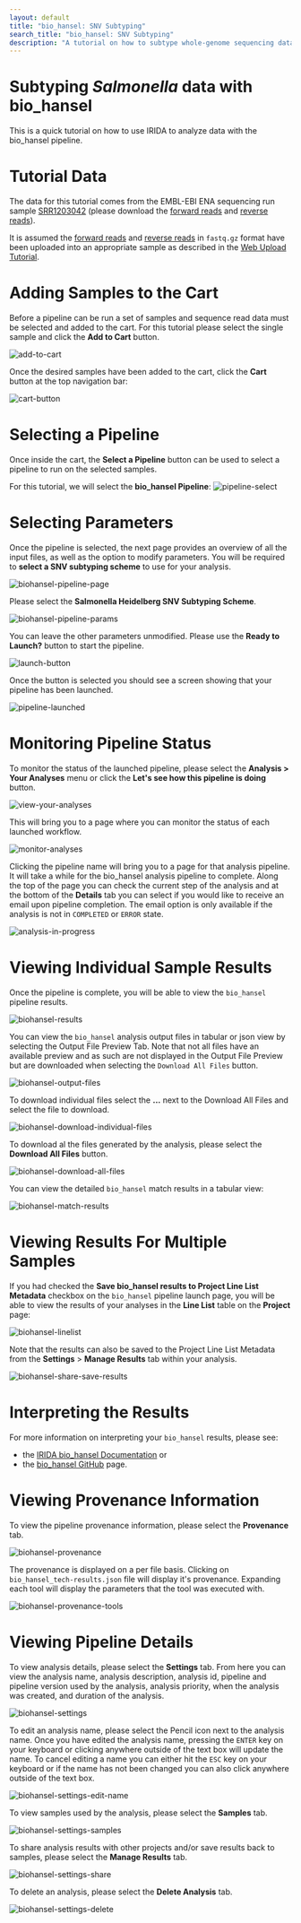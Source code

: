 ```yaml
---
layout: default
title: "bio_hansel: SNV Subtyping"
search_title: "bio_hansel: SNV Subtyping"
description: "A tutorial on how to subtype whole-genome sequencing data with bio_hansel"
---
```


Subtyping *Salmonella* data with bio_hansel
============================================
This is a quick tutorial on how to use IRIDA to analyze data with the bio_hansel pipeline.


Tutorial Data
=============

The data for this tutorial comes from the EMBL-EBI ENA sequencing run sample [SRR1203042] (please download the [forward reads] and [reverse reads]). 

It is assumed the [forward reads] and [reverse reads] in `fastq.gz` format have been uploaded into an appropriate sample as described in the [Web Upload Tutorial]. 


Adding Samples to the Cart
==========================

Before a pipeline can be run a set of samples and sequence read data must be selected and added to the cart. For this tutorial please select the single sample and click the **Add to Cart** button.

![add-to-cart]

Once the desired samples have been added to the cart, click the **Cart** button at the top navigation bar:

![cart-button]


Selecting a Pipeline
====================

Once inside the cart, the **Select a Pipeline** button can be used to select a pipeline to run on the selected samples.

For this tutorial, we will select the **bio_hansel Pipeline**: 
![pipeline-select]


Selecting Parameters
====================

Once the pipeline is selected, the next page provides an overview of all the input files, as well as the option to modify parameters. You will be required to **select a SNV subtyping scheme** to use for your analysis.

![biohansel-pipeline-page]

Please select the **Salmonella Heidelberg SNV Subtyping Scheme**.

![biohansel-pipeline-params]

You can leave the other parameters unmodified. Please use the **Ready to Launch?** button to start the pipeline.

![launch-button]

Once the button is selected you should see a screen showing that your pipeline has been launched.

![pipeline-launched]

Monitoring Pipeline Status
==========================

To monitor the status of the launched pipeline, please select the **Analysis > Your Analyses** menu or click the **Let's see how this pipeline is doing** button.

![view-your-analyses]

This will bring you to a page where you can monitor the status of each launched workflow.

![monitor-analyses]

Clicking the pipeline name will bring you to a page for that analysis pipeline. It will take a while for the bio_hansel analysis pipeline to complete. Along the top of the page you can check the current step of the analysis and at the bottom of the **Details** tab you can select if you would like to receive an email upon pipeline completion. The email option is only available if the analysis is not in `COMPLETED` or `ERROR` state.

![analysis-in-progress]

Viewing Individual Sample Results
=================================

Once the pipeline is complete, you will be able to view the `bio_hansel` pipeline results.

![biohansel-results]

You can view the `bio_hansel` analysis output files in tabular or json view by selecting the Output File Preview Tab. Note that not all files have an available preview and as such are not displayed in the Output File Preview but are downloaded when selecting the `Download All Files` button.

![biohansel-output-files]

To download individual files select the **...** next to the Download All Files and select the file to download.

![biohansel-download-individual-files]

To download al the files generated by the analysis, please select the **Download All Files** button.

![biohansel-download-all-files]

You can view the detailed `bio_hansel` match results in a tabular view:

![biohansel-match-results]


Viewing Results For Multiple Samples
====================================

If you had checked the **Save bio_hansel results to Project Line List Metadata** checkbox on the `bio_hansel` pipeline launch page, you will be able to view the results of your analyses in the **Line List** table on the **Project** page:

![biohansel-linelist]

Note that the results can also be saved to the Project Line List Metadata from the **Settings** > **Manage Results** tab within your analysis.

![biohansel-share-save-results]

Interpreting the Results
========================

For more information on interpreting your `bio_hansel` results, please see:

- the [IRIDA bio_hansel Documentation][docs] or 
- the [bio_hansel GitHub] page.


Viewing Provenance Information
==============================

To view the pipeline provenance information, please select the **Provenance** tab.

![biohansel-provenance]

The provenance is displayed on a per file basis. Clicking on `bio_hansel_tech-results.json` file will display it's provenance. Expanding each tool will display the parameters that the tool was executed with.

![biohansel-provenance-tools]


Viewing Pipeline Details
========================

To view analysis details, please select the **Settings** tab. From here you can view the analysis name, analysis description, analysis id, pipeline and pipeline version used by the analysis, analysis priority, when the analysis was created, and duration of the analysis.

![biohansel-settings]

To edit an analysis name, please select the Pencil icon next to the analysis name. Once you have edited the analysis name, pressing the `ENTER` key on your keyboard or clicking anywhere outside of the text box will update the name. To cancel editing a name you can either hit the `ESC` key on your keyboard or if the name has not been changed you can also click anywhere outside of the text box.

![biohansel-settings-edit-name]

To view samples used by the analysis, please select the **Samples** tab.

![biohansel-settings-samples]

To share analysis results with other projects and/or save results back to samples, please select the **Manage Results** tab.

![biohansel-settings-share]

To delete an analysis, please select the **Delete Analysis** tab.

![biohansel-settings-delete]


[add-to-cart]: images/add-to-cart.png
[analysis-in-progress]: images/analysis-in-progress.png
[bio_hansel GitHub]: https://github.com/phac-nml/bio_hansel
[biohansel-download-all-files]: images/biohansel-download-all-files.png
[biohansel-download-individual-files]: images/biohansel-download-individual-files.png
[biohansel-linelist]: images/biohansel-linelist.png
[biohansel-match-results]: images/biohansel-output-files-detailed-match-results.png
[biohansel-output-files]: images/biohansel-output-files.png
[biohansel-provenance]: images/biohansel-provenance.png
[biohansel-provenance-tools]: images/biohansel-provenance-tools.png
[biohansel-settings-samples]: images/biohansel-settings-samples.png
[biohansel-settings]: images/biohansel-settings.png
[biohansel-settings-delete]: images/biohansel-settings-delete.png
[biohansel-settings-edit-name]: images/biohansel-settings-edit-name.png
[biohansel-settings-share]: images/biohansel-settings-share.png
[biohansel-share-save-results]: images/biohansel-share-save-results.png
[biohansel-pipeline-page]: images/biohansel-pipeline-page.png
[biohansel-pipeline-params]: images/biohansel-pipeline-params.png
[biohansel-provenance]: images/biohansel-provenance.png
[biohansel-provenance-tools]: images/biohansel-provenance-tools.png
[biohansel-results]: images/biohansel-results.png
[cart-button]: images/cart-button.png
[delete-analysis]: images/delete-analysis.png
[docs]: ../../user/bio_hansel/
[forward reads]: ftp://ftp.sra.ebi.ac.uk/vol1/fastq/SRR120/002/SRR1203042/SRR1203042_1.fastq.gz
[launch-button]: ../../../images/tutorials/common/pipelines/ready-to-launch-button.png
[monitor-analyses]: images/monitor-analyses.png
[pipeline-launched]: images/pipeline-launched.png
[pipeline-select]: images/pipeline-select.png
[reverse reads]: ftp://ftp.sra.ebi.ac.uk/vol1/fastq/SRR120/002/SRR1203042/SRR1203042_2.fastq.gz
[SRR1203042]: https://www.ebi.ac.uk/ena/data/view/SRR1203042&display=html
[view-your-analyses]: images/view-your-analyses.png
[Web Upload Tutorial]: ../web-upload/
